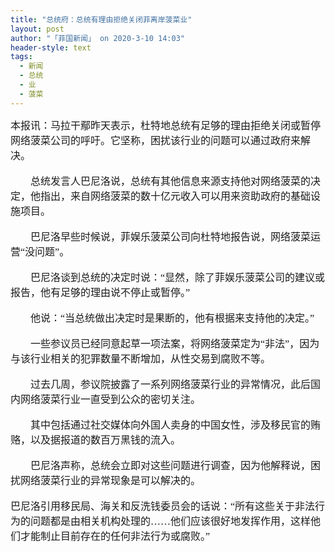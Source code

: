 ```yaml
---
title: "总统府：总统有理由拒绝关闭菲离岸菠菜业"
layout: post
author: "「菲国新闻」 on 2020-3-10 14:03"
header-style: text
tags:
  - 新闻
  - 总统
  - 业
  - 菠菜
---
```


<head></head>
<body>
 <div align="left"> 
  <font face="微软雅黑"><font style="font-size:16px">本报讯：马拉干鄢昨天表示，杜特地总统有足够的理由拒绝关闭或暂停网络菠菜公司的呼吁。它坚称，困扰该行业的问题可以通过政府来解决。</font></font> 
 </div>
 <br> 
 <div align="left"> 
  <font face="微软雅黑"><font style="font-size:16px">　　总统发言人巴尼洛说，总统有其他信息来源支持他对网络菠菜的决定，他指出，来自网络菠菜的数十亿元收入可以用来资助政府的基础设施项目。</font></font> 
 </div>
 <br> 
 <div align="left"> 
  <font face="微软雅黑"><font style="font-size:16px">　　巴尼洛早些时候说，菲娱乐菠菜公司向杜特地报告说，网络菠菜运营“没问题”。</font></font> 
 </div>
 <br> 
 <div align="left"> 
  <font face="微软雅黑"><font style="font-size:16px">　　巴尼洛谈到总统的决定时说：“显然，除了菲娱乐菠菜公司的建议或报告，他有足够的理由说不停止或暂停。”</font></font> 
 </div>
 <br> 
 <div align="left"> 
  <font face="微软雅黑"><font style="font-size:16px">　　他说：“当总统做出决定时是果断的，他有根据来支持他的决定。”</font></font> 
 </div>
 <br> 
 <div align="left"> 
  <font face="微软雅黑"><font style="font-size:16px">　　一些参议员已经同意起草一项法案，将网络菠菜定为“非法”，因为与该行业相关的犯罪数量不断增加，从性交易到腐败不等。</font></font> 
 </div>
 <br> 
 <div align="left"> 
  <font face="微软雅黑"><font style="font-size:16px">　　过去几周，参议院披露了一系列网络菠菜行业的异常情况，此后国内网络菠菜行业一直受到公众的密切关注。</font></font> 
 </div>
 <br> 
 <div align="left"> 
  <font face="微软雅黑"><font style="font-size:16px">　　其中包括通过社交媒体向外国人卖身的中国女性，涉及移民官的贿赂，以及据报道的数百万黑钱的流入。</font></font> 
 </div>
 <br> 
 <div align="left"> 
  <font face="微软雅黑"><font style="font-size:16px">　　巴尼洛声称，总统会立即对这些问题进行调查，因为他解释说，困扰网络菠菜行业的异常现象是可以解决的。</font></font> 
 </div>
 <br> 
 <div align="left"> 
  <font face="微软雅黑"><font style="font-size:16px">巴尼洛引用移民局、海关和反洗钱委员会的话说：“所有这些关于非法行为的问题都是由相关机构处理的……他们应该很好地发挥作用，这样他们才能制止目前存在的任何非法行为或腐败。”</font></font> 
 </div>
 <br>
</body>


